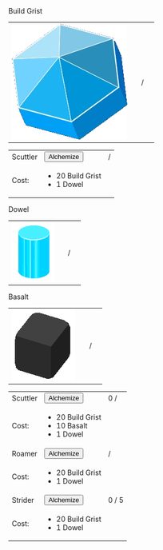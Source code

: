 <!DOCTYPE html>
<html lang="en">
<!---->

<head>
    <meta charset="utf-8">
    <link rel="stylesheet" type="text/css" href="teststyle.css">
    <script src='testscript.js'></script>
    <title>Grist Clicker</title>
</head>

<body>
    <div>
        <div class="GristGroup">
            <!--BuildGrist-->
            <div class="Grist">
                <span>Build Grist</span>
                <table>
                    <tbody>
                        <tr>
                            <td>
                                <img src="imgs/gushers/BuildGrist.png" alt="TEMPLATE" class="GusherImages"
                                    onclick="AddGusher('BuildGrist')">
                            </td>
                            <td>
                                <p id="BuildGristCount" class="Storage"></p>
                            </td>
                            <td>
                                /
                            </td>
                            <td>
                                <p id="BuildGristCap" class="Storage"></p>
                            </td>
                        </tr>
                    </tbody>
                </table>
                <div>
                    <div id="BuildGristStorage" class="StorageProgress">
                        <div id="BuildGristStorageBar" class="StorageBar"></div>
                    </div>
                    <div id="BuildGristProgress" class="ExtractorProgress">
                        <div id="BuildGristProgressBar" class="ExtractorBar"></div>
                    </div>
                </div>
            </div>
            <table class="UpgradeTable">
                <tbody>
                    <!--Scuttler-->
                    <tr>
                        <td>Scuttler </td>
                        <td><Button onclick="AddScuttler('BuildGrist')">Alchemize</Button></td>
                        <td><span id="BuildGristScuttlerCount"></span> <span>/</span> <span id="BuildGristScuttlerCap"></span></td>
                    </tr>
                    <tr>
                        <td>Cost:</td>
                        <td>
                            <ul>
                                <li>20 Build Grist</li>
                                <li>1 Dowel</li>
                            </ul>
                        </td>
                    </tr>
                </tbody>
            </table>
            <!--Dowel-->
            <div class="Grist">
                <span>Dowel</span>
                <table>
                    <tbody>
                        <tr>
                            <td>
                                <img src="imgs/dowels/Dowel_Blue.png" alt="TEMPLATE" class="DowelImages"
                                    onclick="AddDowel()">
                            </td>
                            <td>
                                <p id="DowelCount" class="Storage"></p>
                            </td>
                            <td>
                                /
                            </td>
                            <td>
                                <p id="DowelCap" class="Storage"></p>
                            </td>
                        </tr>
                    </tbody>
                </table>
                <div>
                    <div id="DowelStorage" class="StorageProgress">
                        <div id="DowelStorageBar" class="StorageBar"></div>
                    </div>
                    <div id="DowelProgress" class="ExtractorProgress">
                        <div id="DowelProgressBar" class="ExtractorBar"></div>
                    </div>
                </div>
            </div>
        </div>
    </div>
    <div>
        <div class="GristGroup">
            <!--Basalt-->
            <div class="Grist">
                <span>Basalt</span>
                <table>
                    <tbody>
                        <tr>
                            <td>
                                <img src="imgs/blocks/Basalt.png" alt="TEMPLATE" class="BlockImages"
                                    onclick="AddBlock('Basalt')">
                            </td>
                            <td>
                                <p id="BasaltCount" class="Storage"></p>
                            </td>
                            <td>
                                /
                            </td>
                            <td>
                                <p id="BasaltCap" class="Storage"></p>
                            </td>
                        </tr>
                    </tbody>
                </table>
                <div>
                    <div id="BasaltStorage" class="StorageProgress">
                        <div id="BasaltStorageBar" class="StorageBar"></div>
                    </div>
                    <div id="BasaltProgress" class="ExtractorProgress">
                        <div id="BasaltProgressBar" class="ExtractorBar"></div>
                    </div>
                </div>
            </div>
            <table class="UpgradeTable">
                <tbody>
                    <!--Scuttler-->
                    <tr>
                        <td>Scuttler </td>
                        <td><Button onclick="AddScuttler('Basalt')">Alchemize</Button></td>
                        <td><span id="BasaltScuttlerCount">0</span> <span>/</span> <span id="BasaltScuttlerCap"></span></td>
                    </tr>
                    <tr>
                        <td>Cost:</td>
                        <td>
                            <ul>
                                <li>20 Build Grist</li>
                                <li>10 Basalt</li>
                                <li>1 Dowel</li>
                            </ul>
                        </td>
                    </tr>
                    <!--Roamer-->
                    <tr>
                        <td>Roamer </td>
                        <td><Button >Alchemize</Button></td>
                        <td><span ></span> <span>/</span><span ></span></td>
                    </tr>
                    <tr>
                        <td>Cost:</td>
                        <td>
                            <ul>
                                <li>20 Build Grist</li>
                                <li>1 Dowel</li>
                            </ul>
                        </td>
                    </tr>
                    <!--Strider-->
                    <tr>
                        <td>Strider </td>
                        <td><Button>Alchemize</Button></td>
                        <td><span>0</span> <span>/</span> <span>5</span></td>
                    </tr>
                    <tr>
                        <td>Cost:</td>
                        <td>
                            <ul>
                                <li>20 Build Grist</li>
                                <li>1 Dowel</li>
                            </ul>
                        </td>
                    </tr>
                </tbody>
            </table>
        </div>
    </div>
</body>

</html>
